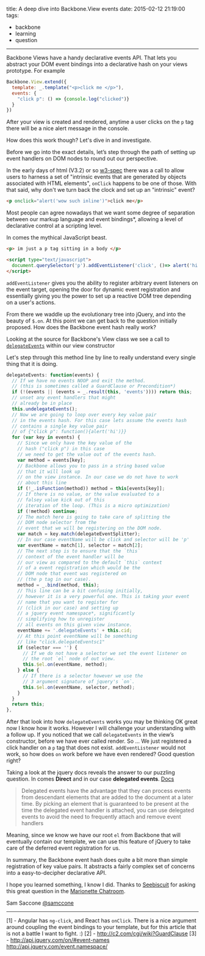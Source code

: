 title: A deep dive into Backbone.View events
date: 2015-02-12 21:19:00
tags:
- backbone
- learning
- question
---

Backbone Views have a handy declarative events API. That lets you abstract your DOM event bindings into a declarative hash on your views prototype. For example

```js
Backbone.View.extend({
  template: _.template("<p>click me </p>"),
  events: {
    "click p": () => {console.log("clicked")}
  }
})
```

After your view is created and rendered, anytime a user clicks on the `p` tag there will be a nice alert message in the console.

How does this work though? Let's dive in and investigate.

Before we go into the exact details, let’s step through the path of setting up event handlers on DOM nodes to round out our perspective.

In the early days of html (V3.2) or so [w3-spec](http://www.w3.org/TR/WD-script-960208.html)
there was a call to allow users to harness a set of "intrinsic events that are generated by objects associated with HTML elements", `onClick` happens to be one of those. With that said, why don't we turn back the clock and set up an "intrinsic" event?

```html
<p onclick="alert('wow such inline')">click me</p>
```

Most people can agree nowadays that we want some degree of separation between our markup language and event bindings*, allowing a level of declarative control at a scripting level.

In comes the mythical JavaScript beast.

```html
<p> im just a p tag sitting in a body </p>

<script type="text/javascript">
  document.querySelector('p').addEventListener('click', ()=> alert('hi mom'), false)
</script>
```

`addEventListener` gives you the ability to register arbitrary event listeners on the event target, opening the door for dynamic event registration and essentially giving you the power to set up a reactive DOM tree depending on a user's actions.

From there we waddle up the evolutionary tree into jQuery, and into the beauty of `$.on`. At this point we can get back to the question initially proposed. How does the Backbone event hash really work?

Looking at the source for Backbone's View class we see a call to [`delegateEvents`](https://github.com/jashkenas/backbone/blob/1.1.0/backbone.js#L992) within our view constructor

Let's step through this method line by line to really understand every single thing that it is doing.

```js
delegateEvents: function(events) {
  // If we have no events NOOP and exit the method.
  // (this is sometimes called a GuardClause or Precondition*)
  if (!(events || (events = _.result(this, 'events')))) return this;
  // unset any event handlers that might
  // already be in place
  this.undelegateEvents();
  // Now we are going to loop over every key value pair
  // in the events hash. For this case lets assume the events hash
  // contains a single key value pair
  // of {"click p": function(){alert('hi')}}
  for (var key in events) {
    // Since we only have the key value of the
    // hash ("click p") in this case
    // we need to get the value out of the events hash.
    var method = events[key];
    // Backbone allows you to pass in a string based value
    // that it will look up
    // on the view instance. In our case we do not have to work
    // about this line
    if (!_.isFunction(method)) method = this[events[key]];
    // If there is no value, or the value evaluated to a
    // falsey value kick out of this
    // iteration of the loop. (This is a micro optimization)
    if (!method) continue;
    // The match here is going to take care of splitting the
    // DOM node selector from the
    // event that we will be registering on the DOM node.
    var match = key.match(delegateEventSplitter);
    // In our case eventName will be click and selector will be 'p'
    var eventName = match[1], selector = match[2];
    // The next step is to ensure that the `this`
    // context of the event handler will be
    // our view as compared to the default `this` context
    // of a event registration which would be the
    // DOM node that event was registered on
    // (the p tag in our case).
    method = _.bind(method, this);
    // This line can be a bit confusing initially,
    // however it is a very powerful one. This is taking your event
    // name that you want to register for
    // (click in our case) and setting up
    // a jquery event namespace*, significantly
    // simplifying how to unregister
    // all events on this given view instance.
    eventName += '.delegateEvents' + this.cid;
    // At this point eventName will be something
    // like "click.delegateEventsc1"
    if (selector === '') {
      // If we do not have a selector we set the event listener on
      // the root `el` node of out view.
      this.$el.on(eventName, method);
    } else {
      // If there is a selector however we use the
      // 3 argument signature of jquery's `on`.
      this.$el.on(eventName, selector, method);
    }
  }
  return this;
},
```

After that look into how `delegateEvents` works you may be thinking OK great now I know how it works. However I will challenge your understanding with a follow up. If you noticed that we call `delegateEvents` in the view’s constructor, before we have ever called render.
So ... We just registered a click handler on a `p` tag that does not exist. `addEventListener` would not work, so how does `on` work before we have even rendered? Good question right?

Taking a look at the jquery docs reveals the answer to our puzzling question. In comes __Direct__ and in our case __delegated events__.
[Docs](http://api.jquery.com/on/#direct-and-delegated-events)

> Delegated events have the advantage that they can process events from descendant elements that are added to the document at a later time. By picking an element that is guaranteed to be present at the time the delegated event handler is attached, you can use delegated events to avoid the need to frequently attach and remove event handlers

Meaning, since we know we have our root `el` from Backbone that will eventually contain our template, we can use this feature of jQuery to take care of the deferred event registration for us.

In summary, the Backbone event hash does quite a bit more than simple registration of key value pairs. It abstracts a fairly complex set of concerns into a easy-to-decipher declarative API.


I hope you learned something, I know I did.
Thanks to [Seebiscuit](https://github.com/Seebiscuit) for asking this great question
in the [Marionette Chatroom](https://gitter.im/marionettejs/backbone.marionette?utm_source=share-link&utm_medium=link&utm_campaign=share-link).

Sam Saccone
[@samccone](http://twitter.com/samccone)


-----------

[1] - Angular has `ng-click`, and React has `onClick`. There is a nice argument around coupling the event bindings to your template, but for this article that is not a battle I want to fight. :)
[2] - http://c2.com/cgi/wiki?GuardClause
[3] - http://api.jquery.com/on/#event-names http://api.jquery.com/event.namespace/

